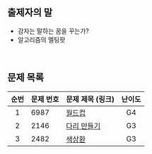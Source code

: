 ## 출제자의 말

- 감자는 말하는 꿈을 꾸는가?
- 알고리즘의 멜팅팟

<br>

## 문제 목록

| **순번** | **문제 번호** | **문제 제목 (링크)** | **난이도** |
| :---: | --- | --- | :---: |
| 1 | 6987 | [월드컵](https://www.acmicpc.net/problem/6987) | G4 |
| 2 | 2146 | [다리 만들기](https://www.acmicpc.net/problem/2146) | G3 |
| 3 | 2482 | [색상환](https://www.acmicpc.net/problem/2482) | G3 |

<br>
<br>
